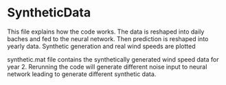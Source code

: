 # SyntheticData
This file explains how the code works.
The data is reshaped into daily baches and fed to the neural network. Then prediction is reshaped into yearly data. 
Synthetic generation and real wind speeds are plotted

synthetic.mat file contains the synthetically generated wind speed data for year 2.
Rerunning the code will generate different noise input to neural network leading to generate different synthetic data.



